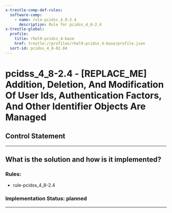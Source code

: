 ```yaml
---
x-trestle-comp-def-rules:
  software-comp:
    - name: rule-pcidss_4_8-2.4
      description: Rule for pcidss_4_8-2.4
x-trestle-global:
  profile:
    title: rhel9-pcidss_4-base
    href: trestle://profiles/rhel9-pcidss_4-base/profile.json
  sort-id: pcidss_4_8-02.04
---
```


# pcidss_4_8-2.4 - \[REPLACE_ME\] Addition, Deletion, And Modification Of User Ids, Authentication Factors, And Other Identifier Objects Are Managed

## Control Statement

______________________________________________________________________

## What is the solution and how is it implemented?

<!-- For implementation status enter one of: implemented, partial, planned, alternative, not-applicable -->

<!-- Note that the list of rules under ### Rules: is read-only and changes will not be captured after assembly to JSON -->

<!-- Add control implementation description here for control: pcidss_4_8-2.4 -->

### Rules:

  - rule-pcidss_4_8-2.4

### Implementation Status: planned

______________________________________________________________________
